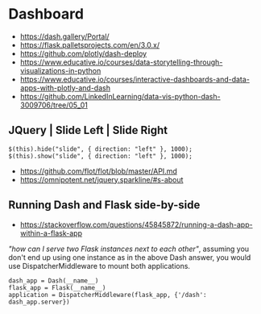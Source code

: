 # Dashboard

- https://dash.gallery/Portal/
- https://flask.palletsprojects.com/en/3.0.x/
- https://github.com/plotly/dash-deploy
- https://www.educative.io/courses/data-storytelling-through-visualizations-in-python
- https://www.educative.io/courses/interactive-dashboards-and-data-apps-with-plotly-and-dash
- https://github.com/LinkedInLearning/data-vis-python-dash-3009706/tree/05_01

## JQuery | Slide Left | Slide Right

    $(this).hide("slide", { direction: "left" }, 1000);
    $(this).show("slide", { direction: "left" }, 1000);

- https://github.com/flot/flot/blob/master/API.md
- https://omnipotent.net/jquery.sparkline/#s-about

## Running Dash and Flask side-by-side

- https://stackoverflow.com/questions/45845872/running-a-dash-app-within-a-flask-app

_"how can I serve two Flask instances next to each other"_, assuming you don't end up using one instance as in the above Dash answer, you would use DispatcherMiddleware to mount both applications.
        
    dash_app = Dash(__name__)
    flask_app = Flask(__name__)
    application = DispatcherMiddleware(flask_app, {'/dash': dash_app.server})
